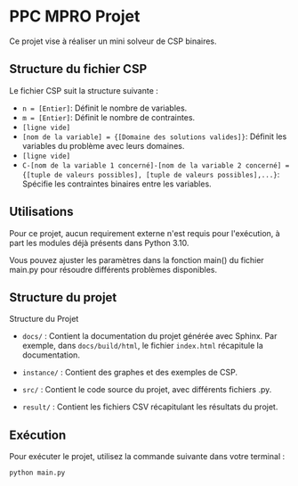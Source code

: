 # PPC MPRO Projet
Ce projet vise à réaliser un mini solveur de CSP binaires.

## Structure du fichier CSP

Le fichier CSP suit la structure suivante :

- `n = [Entier]`: Définit le nombre de variables.
- `m = [Entier]`: Définit le nombre de contraintes.
- `[ligne vide]`
- `[nom de la variable] = {[Domaine des solutions valides]}`: Définit les variables du problème avec leurs domaines.
- `[ligne vide]`
- `C-[nom de la variable 1 concerné]-[nom de la variable 2 concerné] = {[tuple de valeurs possibles], [tuple de valeurs possibles],...}`: Spécifie les contraintes binaires entre les variables.

## Utilisations
Pour ce projet, aucun requirement externe n'est requis pour l'exécution, à part les modules déjà présents dans Python 3.10.

Vous pouvez ajuster les paramètres dans la fonction main() du fichier main.py pour résoudre différents problèmes disponibles.

## Structure du projet 
Structure du Projet

- `docs/` : Contient la documentation du projet générée avec Sphinx. Par exemple, dans `docs/build/html`, le fichier `index.html` récapitule la documentation.

- `instance/` : Contient des graphes et des exemples de CSP.

- `src/` : Contient le code source du projet, avec différents fichiers .py.

- `result/` : Contient les fichiers CSV récapitulant les résultats du projet.
## Exécution 
Pour exécuter le projet, utilisez la commande suivante dans votre terminal :
```bash
python main.py
```